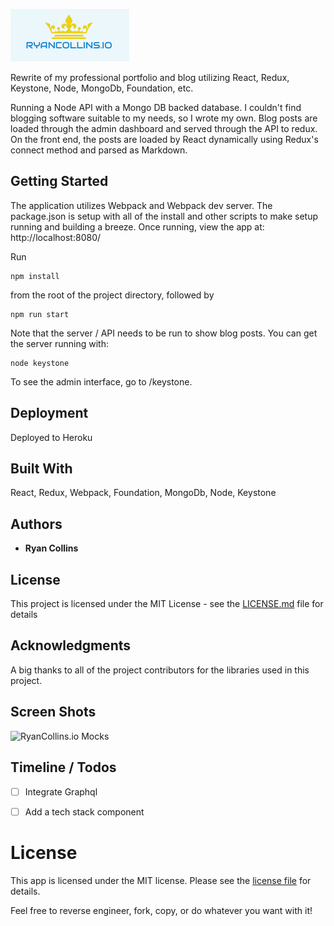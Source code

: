 ![Ryancollins.io logo](https://raw.githubusercontent.com/RyanCCollins/ryancollins.io/master/ryancollins.io-logo.png)

Rewrite of my professional portfolio and blog utilizing React, Redux, Keystone, Node, MongoDb, Foundation, etc.

Running a Node API with a Mongo DB backed database.  I couldn't find blogging software suitable to my needs, so I wrote my own.  Blog posts are loaded through the admin dashboard and served through the API to redux.  On the front end, the posts are loaded by React dynamically using Redux's connect method and parsed as Markdown.

## Getting Started
The application utilizes Webpack and Webpack dev server.  The package.json is setup with all of the install and other scripts to make setup running and building a breeze.  Once running, view the app at: http://localhost:8080/

Run
```
npm install
```

from the root of the project directory, followed by
```
npm run start
```

Note that the server / API needs to be run to show blog posts.  You can get the server running with:
```
node keystone
```

To see the admin interface, go to /keystone.

## Deployment
Deployed to Heroku

## Built With
React,
Redux,
Webpack,
Foundation,
MongoDb,
Node,
Keystone


## Authors

* **Ryan Collins**

## License

This project is licensed under the MIT License - see the [LICENSE.md](LICENSE.md) file for details

## Acknowledgments
A big thanks to all of the project contributors for the libraries used in this project.

## Screen Shots
![RyanCollins.io Mocks](https://raw.githubusercontent.com/RyanCCollins/ryancollins.io/master/ryancollins.io-mockup.jpg)

## Timeline / Todos
* [ ] Integrate Graphql
* [ ] Add a tech stack component


# License
This app is licensed under the MIT license.  Please see the [license file](https://github.com/RyanCCollins/ryancollins.io/blob/master/LICENSE) for details.

Feel free to reverse engineer, fork, copy, or do whatever you want with it!
